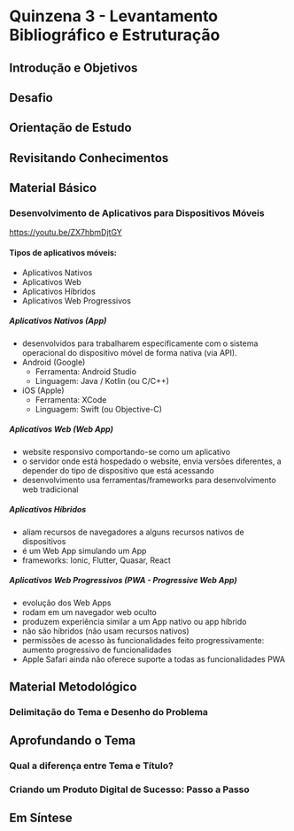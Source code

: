 # Quinzena 3 - Levantamento Bibliográfico e Estruturação

## Introdução e Objetivos

## Desafio

## Orientação de Estudo

## Revisitando Conhecimentos

## Material Básico
### Desenvolvimento de Aplicativos para Dispositivos Móveis
https://youtu.be/ZX7hbmDjtGY
#### Tipos de aplicativos móveis:
- Aplicativos Nativos
- Aplicativos Web
- Aplicativos Híbridos
- Aplicativos Web Progressivos

##### Aplicativos Nativos (App)
- desenvolvidos para trabalharem especificamente com o sistema operacional do dispositivo móvel de forma nativa (via API).
- Android (Google)
  - Ferramenta: Android Studio
  - Linguagem: Java / Kotlin (ou C/C++)
- iOS (Apple)
  - Ferramenta: XCode
  - Linguagem: Swift (ou Objective-C)

##### Aplicativos Web (Web App)
- website responsivo comportando-se como um aplicativo
- o servidor onde está hospedado o website, envia versões diferentes, a depender do tipo de dispositivo que está acessando
- desenvolvimento usa ferramentas/frameworks para desenvolvimento web tradicional

##### Aplicativos Híbridos
- aliam recursos de navegadores a alguns recursos nativos de dispositivos
- é um Web App simulando um App
- frameworks: Ionic, Flutter, Quasar, React

##### Aplicativos Web Progressivos (PWA - Progressive Web App)
- evolução dos Web Apps
- rodam em um navegador web oculto
- produzem experiência similar a um App nativo ou app híbrido
- não são híbridos (não usam recursos nativos)
- permissões de acesso às funcionalidades feito progressivamente: aumento progressivo de funcionalidades
- Apple Safari ainda não oferece suporte a todas as funcionalidades PWA


## Material Metodológico
### Delimitação do Tema e Desenho do Problema

## Aprofundando o Tema
### Qual a diferença entre Tema e Título?

### Criando um Produto Digital de Sucesso: Passo a Passo

## Em Síntese